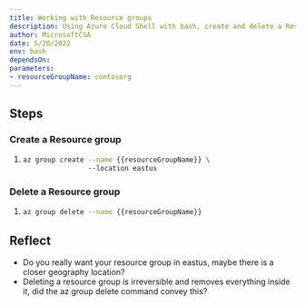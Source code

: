 ```yaml
---
title: Working with Resource groups
description: Using Azure Cloud Shell with bash, create and delete a Resource group 
author: MicrosoftCSA
date: 5/20/2022
env: bash
dependsOn:
parameters:
- resourceGroupName: contosorg
---
```


## Steps

### Create a Resource group

1. ```bash
   az group create --name {{resourceGroupName}} \ 
                   --location eastus
   ```

### Delete a Resource group

1. ```bash
   az group delete --name {{resourceGroupName}}
   ```

## Reflect

- Do you really want your resource group in eastus, maybe there is a closer geography location?
- Deleting a resource group is irreversible and removes everything inside it, did the az group delete command convey this?
